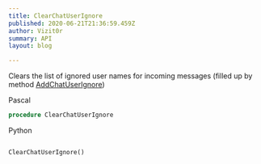 ```yaml
---
title: ClearChatUserIgnore
published: 2020-06-21T21:36:59.459Z
author: Vizit0r
summary: API
layout: blog

---
```


 

Clears the list of ignored user names for incoming messages (filled up by method [AddChatUserIgnore](../AddChatUserIgnore))



Pascal

```pascal
procedure ClearChatUserIgnore
```



Python
```python

ClearChatUserIgnore()
```